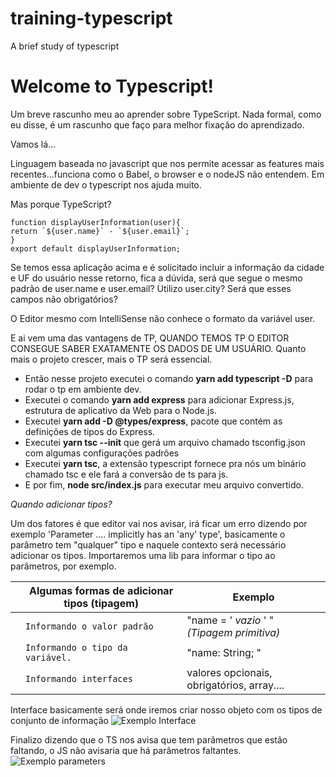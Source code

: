 # training-typescript
 A brief study of typescript
 
# Welcome to Typescript!
Um breve rascunho meu ao aprender sobre TypeScript. Nada formal, como eu disse, é um rascunho que faço para melhor fixação do aprendizado.

Vamos lá...


Linguagem baseada no javascript que nos permite acessar as features mais recentes...funciona como o Babel, o browser e o nodeJS não entendem. 
Em ambiente de dev o typescript nos ajuda muito.

Mas porque TypeScript?

    function displayUserInformation(user){
    return `${user.name}` - `${user.email}`;
    }
    export default displayUserInformation;

Se temos essa aplicação acima e é solicitado incluir a informação da cidade e UF do usuário nesse retorno, fica a dúvida, será que segue o mesmo padrão de user.name e user.email? Utilizo user.city? Será que esses campos não obrigatórios?

O Editor mesmo com IntelliSense não conhece o formato da variável user.

E ai vem uma das vantagens de TP, QUANDO TEMOS TP O EDITOR CONSEGUE SABER EXATAMENTE OS DADOS DE UM USUÁRIO. Quanto mais o projeto crescer, mais o TP será essencial.

- Então nesse projeto executei o comando **yarn add typescript -D** para rodar o tp em ambiente dev.
- Executei o comando **yarn add express** para adicionar Express.js, estrutura de aplicativo da Web para o Node.js.
- Executei **yarn add -D @types/express**, pacote que contém as definições de tipos do Express.
- Executei **yarn tsc --init** que gerá um arquivo chamado tsconfig.json com algumas configurações padrões
- Executei **yarn tsc**, a extensão typescript fornece pra nós um binário chamado tsc e ele fará a conversão de ts para js.
- E por fim, **node src/index.js** para executar meu arquivo convertido.

*Quando adicionar tipos?*

Um dos fatores é que editor vai nos avisar, irá ficar um erro dizendo por exemplo 'Parameter .... implicitly has an 'any' type', basicamente o parâmetro tem "qualquer" tipo e naquele contexto será necessário adicionar os tipos. Importaremos uma lib para informar o tipo ao parâmetros, por exemplo.

|          |Algumas formas de adicionar tipos (tipagem)|Exemplo|
|----------------|-------------------------------|-----------------------------|
|               |`Informando o valor padrão`   |"name = ' *vazio* ' " *(Tipagem primitiva)*                   
|                |`Informando o tipo da variável.`|"name: String; "            |
|                |`Informando interfaces`        |valores opcionais, obrigatórios, array....|


Interface basicamente será onde iremos criar nosso objeto com os tipos de conjunto de informação
![Exemplo Interface](https://imgur.com/cJXavXp)

Finalizo dizendo que o TS nos avisa que tem parâmetros que estão faltando, o JS não avisaria que há parâmetros faltantes.
![Exemplo parameters ](https://imgur.com/tZW5GmN)

